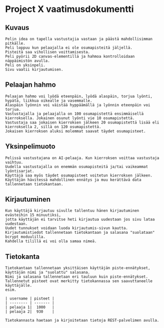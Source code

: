 # Project X vaatimusdokumentti

## Kuvaus
    Pelin idea on tapella vastustajia vastaan ja päästä mahdollisimman pitkälle.
    Peli loppuu kun pelaajalla ei ole osumapisteitä jäljellä. 
    Pisteitä saa vihollisen voittamisesta. 
    Peli pyörii 2D canvas-elementillä ja hahmoa kontrolloidaan näppäimistön avulla.
    Peli on yksinpeli.
    Sivu vaatii kirjautumisen. 

## Pelaajan hahmo
    Pelaajan hahmo voi lyödä eteenpäin, lyödä alaspäin, torjua lyönti, hypätä, liikkua oikealle ja vasemmalle.
    Alaspäin lyönnin voi väistää hyppäämällä ja lyönnin eteenpäin voi torjua.
    Vastustajalla ja pelaajalla on 100 osumapistettä ensimmäisellä kierroksella. Jokainen osunut lyönti vie 10 osumapistettä.
    Vastustaja saa jokaisen kierroksen jälkeen 20 osumapistettä lisää eli kierroksella 2, sillä on 120 osumapistettä.
    Jokaisen kierroksen aluksi molemmat saavat täydet osumapisteet.

## Yksinpelimuoto
    Pelissä vastustajana on AI-pelaaja. Kun kierroksen voittaa vastustaja vaihtuu.
    Uudella vastustajalla on enemmän osumapisteitä ja/tai vaikeammat lyöntisarjat.
    Käyttäjä saa myös täydet osumapisteet voitetun kierroksen jälkeen.
    Käyttäjän hävitessä mahdollinen ennätys ja muu kerättävä data tallennetaan tietokantaan.

## Kirjautuminen
    Kun käyttäjä kirjautuu sivulle tallentuu hänen kirjautuminen evästeihin 15 minuutiksi,
    jotta käyttäjän ei tarvitse heti kirjautua uudestaan jos sivu lataa uudestaan.
    Uudet tunnukset voidaan luoda kirjautumis-sivun kautta.
    Kirjautumistiedot tallennetaan tietokantaan ja salasana "suolataan" bcrypt moduulilla.
    Kahdella tilillä ei voi olla samaa nimeä.

## Tietokanta
    Tietokantaan tallennetaan yksittäisen käyttäjän piste-ennätykset,
    käyttäjän nimi ja "suolattu" salasana.
    Nimi ja salasana tallennetaan eri tauluun kuin piste-ennätykset.
    Tallennetut pisteet ovat merkitty tietokannassa sen saavuttaneelle käyttäjälle.
    esim.

    | username | pisteet |
    | -------- | ------- |
    | pelaaja 1|  1000   |
    | pelaaja 2|  930    |

    Tietokannasta haetaan ja kirjoitetaan tietoja REST-palvelimen avulla.